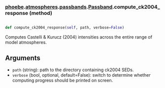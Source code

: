 ### [phoebe](phoebe.md).[atmospheres](phoebe.atmospheres.md).[passbands](phoebe.atmospheres.passbands.md).[Passband](phoebe.atmospheres.passbands.Passband.md).compute_ck2004_response (method)


```py

def compute_ck2004_response(self, path, verbose=False)

```



Computes Castelli &amp; Kurucz (2004) intensities across the entire
range of model atmospheres.

Arguments
-----------
* `path` (string): path to the directory containing ck2004 SEDs.
* `verbose` (bool, optional, default=False): switch to determine whether
    computing progress should be printed on screen.

